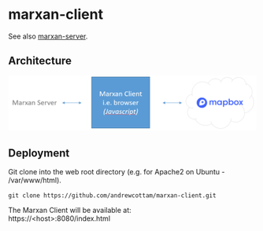# marxan-client
See also [marxan-server](https://github.com/marxanweb/marxan-server).  

## Architecture
![marxan-client architecture](architecture_client.png)

## Deployment
Git clone into the web root directory (e.g. for Apache2 on Ubuntu - /var/www/html).  
```
git clone https://github.com/andrewcottam/marxan-client.git
```
The Marxan Client will be available at:  
https://\<host>:8080/index.html  
